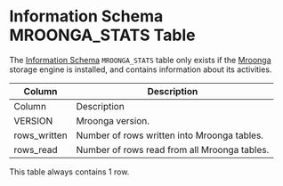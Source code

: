 
# Information Schema MROONGA_STATS Table

The [Information Schema](../../../../../../mariadb-internals/information-schema-plugins-show-and-flush-statements.md) `MROONGA_STATS` table only exists if the [Mroonga](../../../../../../storage-engines/mroonga/mroonga-user-defined-functions/mroonga_snippet_html.md) storage engine is installed, and contains information about its activities.



| Column | Description |
| --- | --- |
| Column | Description |
| VERSION | Mroonga version. |
| rows_written | Number of rows written into Mroonga tables. |
| rows_read | Number of rows read from all Mroonga tables. |



This table always contains 1 row.

